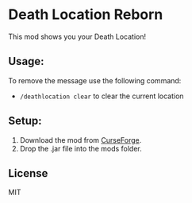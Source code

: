 # Death Location Reborn

This mod shows you your Death Location!

## Usage:

   To remove the message use the following command:

-   `/deathlocation clear` to clear the current location

## Setup:

1. Download the mod from [CurseForge](https://www.curseforge.com/minecraft/mc-mods/death-location-reborn).
2. Drop the .jar file into the mods folder.

## License

MIT
